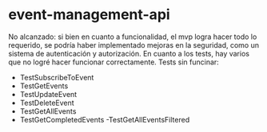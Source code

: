 # event-management-api

No alcanzado: si bien en cuanto a funcionalidad, el mvp logra hacer todo lo requerido, se podría haber implementado mejoras en la seguridad, como un sistema de autenticación y autorización. En cuanto a los tests, hay varios que no logré hacer funcionar correctamente.
Tests sin funcinar:
- TestSubscribeToEvent
- TestGetEvents
- TestUpdateEvent
- TestDeleteEvent
- TestGetAllEvents
- TestGetCompletedEvents
-TestGetAllEventsFiltered
